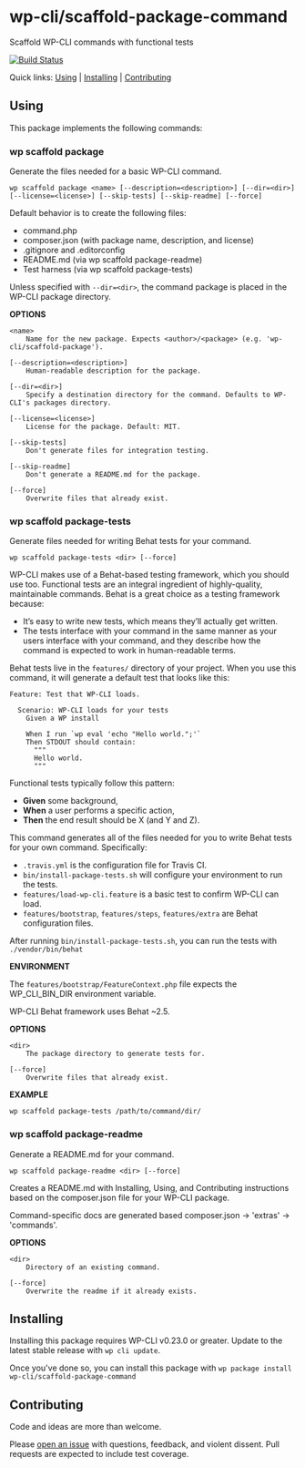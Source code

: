 wp-cli/scaffold-package-command
===============================

Scaffold WP-CLI commands with functional tests

[![Build Status](https://travis-ci.org/wp-cli/scaffold-package-command.svg?branch=master)](https://travis-ci.org/wp-cli/scaffold-package-command)

Quick links: [Using](#using) | [Installing](#installing) | [Contributing](#contributing)

## Using

This package implements the following commands:

### wp scaffold package

Generate the files needed for a basic WP-CLI command.

~~~
wp scaffold package <name> [--description=<description>] [--dir=<dir>] [--license=<license>] [--skip-tests] [--skip-readme] [--force]
~~~

Default behavior is to create the following files:
- command.php
- composer.json (with package name, description, and license)
- .gitignore and .editorconfig
- README.md (via wp scaffold package-readme)
- Test harness (via wp scaffold package-tests)

Unless specified with `--dir=<dir>`, the command package is placed in the
WP-CLI package directory.

**OPTIONS**

	<name>
		Name for the new package. Expects <author>/<package> (e.g. 'wp-cli/scaffold-package').

	[--description=<description>]
		Human-readable description for the package.

	[--dir=<dir>]
		Specify a destination directory for the command. Defaults to WP-CLI's packages directory.

	[--license=<license>]
		License for the package. Default: MIT.

	[--skip-tests]
		Don't generate files for integration testing.

	[--skip-readme]
		Don't generate a README.md for the package.

	[--force]
		Overwrite files that already exist.



### wp scaffold package-tests

Generate files needed for writing Behat tests for your command.

~~~
wp scaffold package-tests <dir> [--force]
~~~

WP-CLI makes use of a Behat-based testing framework, which you should use
too. Functional tests are an integral ingredient of highly-quality,
maintainable commands. Behat is a great choice as a testing framework
because:

* It’s easy to write new tests, which means they’ll actually get written.
* The tests interface with your command in the same manner as your users
interface with your command, and they describe how the command is
expected to work in human-readable terms.

Behat tests live in the `features/` directory of your project. When you
use this command, it will generate a default test that looks like this:

```
Feature: Test that WP-CLI loads.

  Scenario: WP-CLI loads for your tests
    Given a WP install

    When I run `wp eval 'echo "Hello world.";'`
    Then STDOUT should contain:
      """
      Hello world.
      """
```

Functional tests typically follow this pattern:

* **Given** some background,
* **When** a user performs a specific action,
* **Then** the end result should be X (and Y and Z).

This command generates all of the files needed for you to write Behat
tests for your own command. Specifically:

* `.travis.yml` is the configuration file for Travis CI.
* `bin/install-package-tests.sh` will configure your environment to run
the tests.
* `features/load-wp-cli.feature` is a basic test to confirm WP-CLI can
load.
* `features/bootstrap`, `features/steps`, `features/extra` are Behat
configuration files.

After running `bin/install-package-tests.sh`, you can run the tests with
`./vendor/bin/behat`

**ENVIRONMENT**

The `features/bootstrap/FeatureContext.php` file expects the
WP_CLI_BIN_DIR environment variable.

WP-CLI Behat framework uses Behat ~2.5.

**OPTIONS**

	<dir>
		The package directory to generate tests for.

	[--force]
		Overwrite files that already exist.

**EXAMPLE**

    wp scaffold package-tests /path/to/command/dir/



### wp scaffold package-readme

Generate a README.md for your command.

~~~
wp scaffold package-readme <dir> [--force]
~~~

Creates a README.md with Installing, Using, and Contributing instructions
based on the composer.json file for your WP-CLI package.

Command-specific docs are generated based composer.json -> 'extras'
-> 'commands'.

**OPTIONS**

	<dir>
		Directory of an existing command.

	[--force]
		Overwrite the readme if it already exists.



## Installing

Installing this package requires WP-CLI v0.23.0 or greater. Update to the latest stable release with `wp cli update`.

Once you've done so, you can install this package with `wp package install wp-cli/scaffold-package-command`

## Contributing

Code and ideas are more than welcome.

Please [open an issue](https://github.com/wp-cli/scaffold-package-command/issues) with questions, feedback, and violent dissent. Pull requests are expected to include test coverage.
